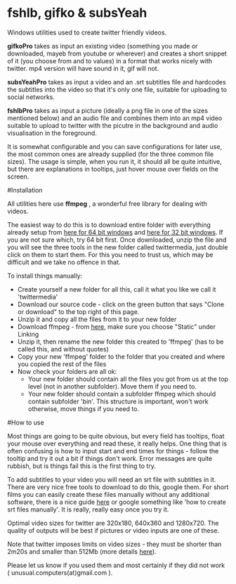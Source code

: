 # fshlb, gifko & subsYeah

Windows utilities used to create twitter friendly videos. 

__gifkoPro__ takes as input an existing video (something you made or downloaded, mayeb from youtube or wherever) and creates a short snippet of it (you choose from and to values) in a format that works nicely with twitter. mp4 version will have sound in it, gif will not.

__subsYeahPro__ takes as input a video and an .srt subtitles file and hardcodes the subtitles into the video so that it's only one file, suitable for uploading to social networks.


__fshlbPro__ takes as input a picture (ideally a png file in one of the sizes mentioned below) and an audio file and combines them into an mp4 video suitable to upload to twitter with the picutre in the background and audio visualisation in the foreground.

It is somewhat configurable and you can save configurations for later use, the most common ones are already supplied (for the three common file sizes).
The usage is simple, when you run it, it should all be quite intuitive, but there are explanations in tooltips, just hover mouse over fields on the screen.

#Installation

All utilities here use __ffmpeg__ , a wonderful free library for dealing with videos. 

The easiest way to do this is to download entire folder with everything already setup from [here for 64 bit windows](https://mega.nz/#!iCAw3KrA!FUajA1wVxBrn7q5lDfJkYMq7wSw7LIb0yxtwd2D7XoA) and [here for 32 bit windows](https://mega.nz/#!aaRAQKzZ!QKuh-gRQYh8zWeHuW38WRA-pxWCdRCgfsU7DaLXtrVo). If you are not sure which, try 64 bit first. Once downloaded, unzip the file and you will see the three tools in the new folder called twittermedia, just double click on them to start them.
For this you need to trust us, which may be difficult and we take no offence in that.

To install things manually:

* Create yourself a new folder for all this, call it what you like we call it 'twittermedia'
* Download our source code - click on the green button that says "Clone or download" to the top right of this page.
* Unzip it and copy all the files from it to your new folder
* Download ffmpeg - from [here](https://ffmpeg.zeranoe.com/builds/), make sure you choose "Static" under Linking
* Unzip it, then rename the new folder this created to 'ffmpeg' (has to be called this, and without quotes)
* Copy your new 'ffmpeg' folder to the folder that you created and where you copied the rest of the files
* Now check your folders are all ok:
    * Your new folder should contain all the files you got from us at the top level (not in another subfolder). Move them if you need to.
    * Your new folder should contain a subfolder ffmpeg which should contain subfolder 'bin'. This structure is important, won't work otherwise, move things if you need to.

#How to use

Most things are going to be quite obvious, but every field has tooltips, float your mouse over everything and read these, it really helps. One thing that is often confusing is how to input start and end times for things - follow the tooltip and try it out a bit if things don't work. Error messages are quite rubbish, but is things fail this is the first thing to try.

To add subtitles to your video you will need an srt file with subtitles in it. There are very nice free tools to download to do this, google them. For short films you can easily create these files manually without any additional software, there is a nice guide [here](https://www.3playmedia.com/2017/03/08/create-srt-file/) or google something like 'how to create srt files manually'. It is really, really easy once you try it. 


Optimal video sizes for twitter are 320x180, 640x360 and 1280x720. The quality of outputs will be best if pictures or video inputs are one of these.

Note that twitter imposes limits on video sizes - they must be shorter than 2m20s and smaller than 512Mb (more details [here](https://support.twitter.com/articles/20172128#video-formats)).


Please let us know if you used them and most certainly if they did not work ( unusual.computers(at)gmail.com ).


